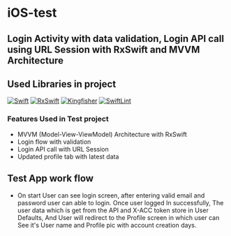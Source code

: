 # iOS-test
## Login Activity with data validation, Login API call using URL Session with RxSwift and MVVM Architecture

## Used Libraries in project
[![Swift](https://img.shields.io/badge/Swift-5-orange?style=for-the-badge)]()
[![RxSwift](https://img.shields.io/badge/RxSwift-5.1.0-blue?style=for-the-badge)](https://github.com/ReactiveX/RxSwift.git)
[![Kingfisher](https://img.shields.io/badge/Kingfisher-7.1.0-blue?style=for-the-badge)](https://github.com/onevcat/Kingfisher.git)
[![SwiftLint](https://img.shields.io/badge/SwiftLint-7.1.0-blue?style=for-the-badge)](https://github.com/realm/SwiftLint.git)

### Features Used in Test project

- MVVM (Model-View-ViewModel) Architecture with RxSwift
- Login flow with validation
- Login API call with URL Session
- Updated profile tab with latest data

## Test App work flow

- On start User can see login screen, after entering valid email and password user can able to login. Once user logged In successfully, The user data which is get from the API and X-ACC token store in User Defaults, And User will redirect to the Profile screen in which user can See it's User name and Profile pic with account creation days.


